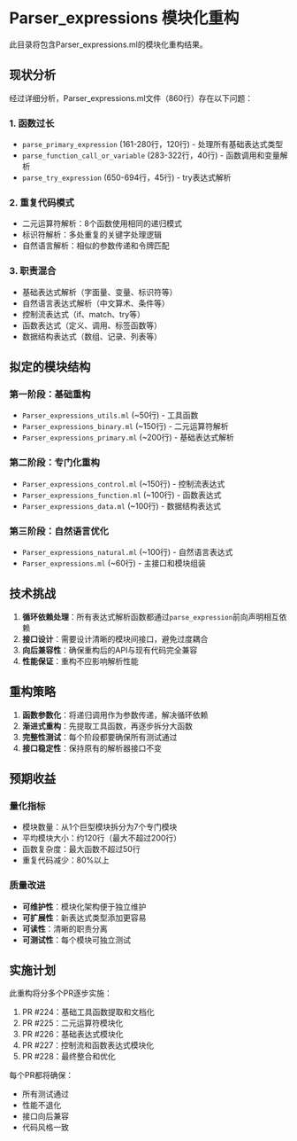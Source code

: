 # Parser_expressions 模块化重构

此目录将包含Parser_expressions.ml的模块化重构结果。

## 现状分析

经过详细分析，Parser_expressions.ml文件（860行）存在以下问题：

### 1. 函数过长
- `parse_primary_expression` (161-280行，120行) - 处理所有基础表达式类型
- `parse_function_call_or_variable` (283-322行，40行) - 函数调用和变量解析
- `parse_try_expression` (650-694行，45行) - try表达式解析

### 2. 重复代码模式
- 二元运算符解析：8个函数使用相同的递归模式
- 标识符解析：多处重复的关键字处理逻辑
- 自然语言解析：相似的参数传递和令牌匹配

### 3. 职责混合
- 基础表达式解析（字面量、变量、标识符等）
- 自然语言表达式解析（中文算术、条件等）
- 控制流表达式（if、match、try等）
- 函数表达式（定义、调用、标签函数等）
- 数据结构表达式（数组、记录、列表等）

## 拟定的模块结构

### 第一阶段：基础重构
- `Parser_expressions_utils.ml` (~50行) - 工具函数
- `Parser_expressions_binary.ml` (~150行) - 二元运算符解析
- `Parser_expressions_primary.ml` (~200行) - 基础表达式解析

### 第二阶段：专门化重构
- `Parser_expressions_control.ml` (~150行) - 控制流表达式
- `Parser_expressions_function.ml` (~100行) - 函数表达式
- `Parser_expressions_data.ml` (~100行) - 数据结构表达式

### 第三阶段：自然语言优化
- `Parser_expressions_natural.ml` (~100行) - 自然语言表达式
- `Parser_expressions.ml` (~60行) - 主接口和模块组装

## 技术挑战

1. **循环依赖处理**：所有表达式解析函数都通过`parse_expression`前向声明相互依赖
2. **接口设计**：需要设计清晰的模块间接口，避免过度耦合
3. **向后兼容性**：确保重构后的API与现有代码完全兼容
4. **性能保证**：重构不应影响解析性能

## 重构策略

1. **函数参数化**：将递归调用作为参数传递，解决循环依赖
2. **渐进式重构**：先提取工具函数，再逐步拆分大函数
3. **完整性测试**：每个阶段都要确保所有测试通过
4. **接口稳定性**：保持原有的解析器接口不变

## 预期收益

### 量化指标
- 模块数量：从1个巨型模块拆分为7个专门模块
- 平均模块大小：约120行（最大不超过200行）
- 函数复杂度：最大函数不超过50行
- 重复代码减少：80%以上

### 质量改进
- **可维护性**：模块化架构便于独立维护
- **可扩展性**：新表达式类型添加更容易
- **可读性**：清晰的职责分离
- **可测试性**：每个模块可独立测试

## 实施计划

此重构将分多个PR逐步实施：
1. PR #224：基础工具函数提取和文档化
2. PR #225：二元运算符模块化
3. PR #226：基础表达式模块化
4. PR #227：控制流和函数表达式模块化
5. PR #228：最终整合和优化

每个PR都将确保：
- 所有测试通过
- 性能不退化
- 接口向后兼容
- 代码风格一致